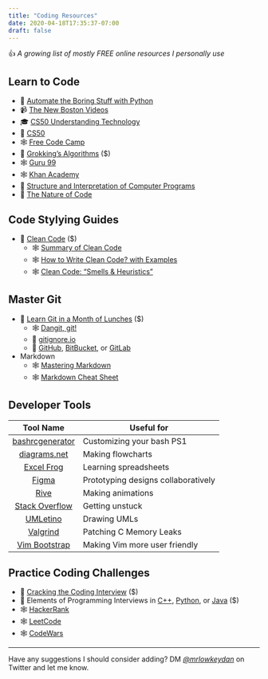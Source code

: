 ```yaml
---
title: "Coding Resources"
date: 2020-04-18T17:35:37-07:00
draft: false
---
```

👍 *A growing list of mostly FREE online resources I personally use*
## Learn to Code
- 📘 [Automate the Boring Stuff with Python](https://automatetheboringstuff.com/)
- 📹 [The New Boston Videos](https://www.youtube.com/user/thenewboston)
- 🎓 [CS50 Understanding Technology](https://cs50.harvard.edu/technology/)
- 🏫 [CS50](https://cs50.harvard.edu/)
- 🕸 [Free Code Camp](https://www.freecodecamp.org/)
- 📙 [Grokking’s Algorithms](https://amzn.to/2XQwQsB) ($)
- 🕸 [Guru 99](https://www.guru99.com/)
- 🕸 [Khan Academy](https://www.khanacademy.org/computing)
- 📗 [Structure and Interpretation of Computer Programs](https://web.mit.edu/alexmv/6.037/sicp.pdf)
- 📕 [The Nature of Code](https://natureofcode.com/)
## Code Stylying Guides
- 📘 [Clean Code](https://amzn.to/2RQQsJo) ($)
    - 🕸 [Summary of Clean Code](https://gist.github.com/wojteklu/73c6914cc446146b8b533c0988cf8d29)
    - 🕸 [How to Write Clean Code? with Examples](https://medium.com/mindorks/how-to-write-clean-code-lessons-learnt-from-the-clean-code-robert-c-martin-9ffc7aef870c)
    - 🕸 [Clean Code: “Smells & Heuristics”](https://moderatemisbehaviour.github.io/clean-code-smells-and-heuristics/)
## Master Git
- 📕 [Learn Git in a Month of Lunches](https://amzn.to/3czHVTi) ($)
    - 🕸 [Dangit, git!](http://dangitgit.com/)
    - 🔧 [gitignore.io](https://www.codewars.com/)
    - 🔨 [GitHub](https://github.com/), [BitBucket](https://bitbucket.org/), or [GitLab](https://about.gitlab.com/)
- Markdown
    - 🕸 [Mastering Markdown](https://guides.github.com/features/mastering-markdown/)
    - 🕸 [Markdown Cheat Sheet](https://www.markdownguide.org/cheat-sheet/) 
## Developer Tools
| Tool Name | Useful for |
|:-----------------:|-----------------|
|[bashrcgenerator](http://bashrcgenerator.com/)|Customizing your bash PS1|
|[diagrams.net](https://www.diagrams.net/)| Making flowcharts|
|[Excel Frog](https://www.excelfrog.com/)|Learning spreadsheets|
|[Figma](https://www.figma.com/)|Prototyping designs collaboratively|
|[Rive](https://rive.app/)|Making animations|
|[Stack Overflow](https://stackoverflow.com/)|Getting unstuck|
|[UMLetino](http://www.umletino.com/umletino.html)|Drawing UMLs|
|[Valgrind](http://valgrind.org/docs/manual/quick-start.html)|Patching C Memory Leaks|
|[Vim Bootstrap](https://vim-bootstrap.com)| Making Vim more user friendly|
## Practice Coding Challenges
- 📕 [Cracking the Coding Interview](https://amzn.to/2RRiBAf) ($)
- 📘 Elements of Programming Interviews in [C++](https://amzn.to/2ywAays), [Python](https://amzn.to/3ai2fa8), or [Java](https://amzn.to/3aqkQkl) ($)
- 🕸 [HackerRank](https://www.hackerrank.com/)
- 🕸 [LeetCode](https://leetcode.com/)
- 🕸 [CodeWars](https://www.codewars.com/) 
---
Have any suggestions I should consider adding? DM *[@mrlowkeydan](https://twitter.com/mrlowkeydan)* on Twitter and let me know.
